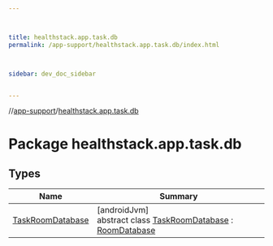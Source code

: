 ```yaml
---



title: healthstack.app.task.db
permalink: /app-support/healthstack.app.task.db/index.html



sidebar: dev_doc_sidebar


---
```




//[app-support](/app-support.html)/[healthstack.app.task.db](index.html)



# Package healthstack.app.task.db



## Types


| Name | Summary |
|---|---|
| [TaskRoomDatabase](-task-room-database/index.html) | [androidJvm]<br>abstract class [TaskRoomDatabase](-task-room-database/index.html) : [RoomDatabase](https://developer.android.com/reference/kotlin/androidx/room/RoomDatabase.html) |




